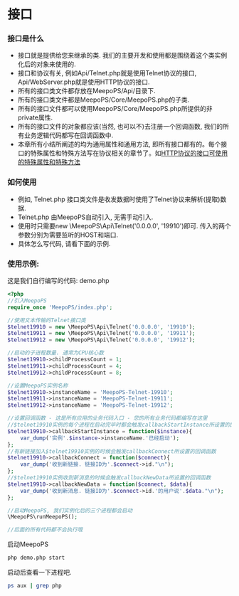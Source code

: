 # 接口

### 接口是什么
- 接口就是提供给您来继承的类. 我们的主要开发和使用都是围绕着这个类实例化后的对象来使用的. 
- 接口和协议有关, 例如Api/Telnet.php就是使用Telnet协议的接口, Api/WebServer.php就是使用HTTP协议的接口.
- 所有的接口类文件都存放在MeepoPS/Api/目录下.
- 所有的接口类文件都是MeepoPS/Core/MeepoPS.php的子类.
- 所有的接口文件都可以使用MeepoPS/Core/MeepoPS.php所提供的非private属性.
- 所有的接口文件的对象都应该(当然, 也可以不)去注册一个回调函数, 我们的所有业务逻辑代码都写在回调函数中.
- 本章所有小结所阐述的均为通用属性和通用方法, 即所有接口都有的。每个接口的特殊属性和特殊方法写在协议相关的章节了。如[HTTP协议的接口可使用的特殊属性和特殊方法](../7-protocol/4-http.md)

### 如何使用
- 例如, Telnet.php 接口类文件是收发数据时使用了Telnet协议来解析(提取)数据.
- Telnet.php 由MeepoPS自动引入, 无需手动引入.
- 使用时只需要new \MeepoPS\Api\Telnet('0.0.0.0', '19910')即可. 传入的两个参数分别为需要监听的HOST和端口.
- 具体怎么写代码, 请看下面的示例.

### 使用示例:
这是我们自行编写的代码: demo.php
```php
<?php
//引入MeepoPS
require_once 'MeepoPS/index.php';

//使用文本传输的Telnet接口类
$telnet19910 = new \MeepoPS\Api\Telnet('0.0.0.0', '19910');
$telnet19911 = new \MeepoPS\Api\Telnet('0.0.0.0', '19911');
$telnet19912 = new \MeepoPS\Api\Telnet('0.0.0.0', '19912');

//启动的子进程数量. 通常为CPU核心数
$telnet19910->childProcessCount = 1;
$telnet19911->childProcessCount = 4;
$telnet19912->childProcessCount = 8;

//设置MeepoPS实例名称
$telnet19910->instanceName = 'MeepoPS-Telnet-19910';
$telnet19911->instanceName = 'MeepoPS-Telnet-19911';
$telnet19912->instanceName = 'MeepoPS-Telnet-19912';

//设置回调函数 - 这是所有应用的业务代码入口 - 您的所有业务代码都编写在这里
//$telnet19910实例的每个进程在启动完毕时都会触发callbackStartInstance所设置的回调函数
$telnet19910->callbackStartInstance = function($instance){
    var_dump('实例'.$instance->instanceName.'已经启动');
};
//有新链接加入$telnet19910实例的时候会触发callbackConnect所设置的回调函数
$telnet19910->callbackConnect = function($connect){
    var_dump('收到新链接. 链接ID为'.$connect->id."\n");
};
//$telnet19910实例收到新消息的时候会触发callbackNewData所设置的回调函数
$telnet19910->callbackNewData = function($connect, $data){
    var_dump('收到新消息. 链接ID为'.$connect->id.'的用户说'.$data."\n");
};

//启动MeepoPS, 我们实例化后的三个进程都会启动
\MeepoPS\runMeepoPS();

//后面的所有代码都不会执行哦
```
启动MeepoPS
```bash
php demo.php start
```
启动后查看一下进程吧.
```bash
ps aux | grep php
```
